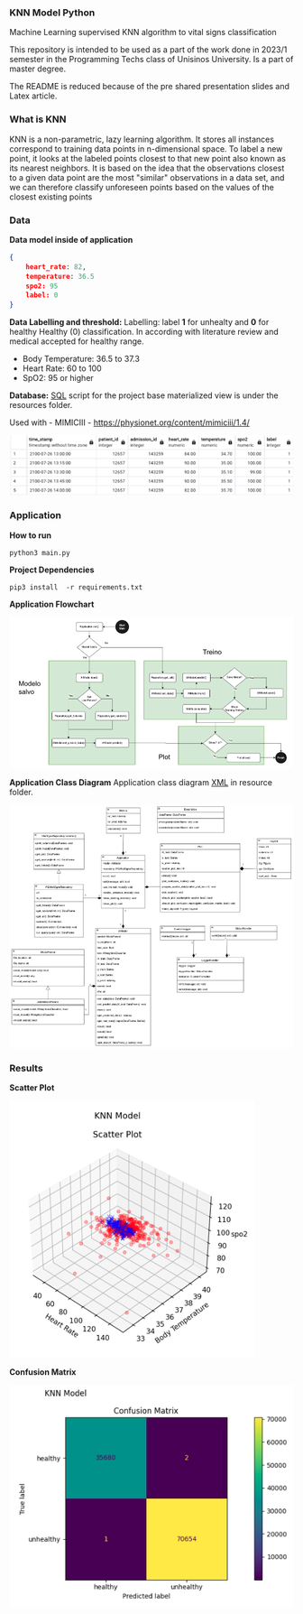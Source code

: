 ### KNN Model Python
Machine Learning supervised KNN algorithm to vital signs classification

This repository is intended to be used as a part of the work done in 2023/1 semester in the Programming Techs class of Unisinos University.
Is a part of master degree.

The README is reduced because of the pre shared presentation slides and Latex article.

### What is KNN
KNN is a non-parametric, lazy learning algorithm. It stores all instances correspond to training data points in n-dimensional space. To label a new point, it looks at the labeled points closest to that new point also known as its nearest neighbors.
It is based on the idea that the observations closest to a given data point are the most "similar" observations in a data set, and we can therefore classify unforeseen points based on the values of the closest existing points

### Data

**Data model inside of application**
```json
{
    heart_rate: 82,
    temperature: 36.5
    spo2: 95
    label: 0
}
```

**Data Labelling and threshold:**
Labelling: label **1** for unhealty and **0** for healthy
Healthy (0) classification. In according with literature review and medical accepted for healthy range.

- Body Temperature: 36.5 to 37.3
- Heart Rate: 60 to 100
- SpO2: 95 or higher

**Database:**
[SQL](https://github.com/opoze/knn-model-python/blob/main/resources/vital_signs_materialized_view_create.sql) script for the project base materialized view is under the resources folder. 

Used with - MIMICIII - https://physionet.org/content/mimiciii/1.4/

![Materialized View  Head](https://raw.githubusercontent.com/opoze/knn-model-python/main/resources/vital_sign_sample.png)


### Application

**How to run**
```
python3 main.py
```

**Project Dependencies**
```
pip3 install  -r requirements.txt
```

**Application Flowchart**

![Application Flowchart](https://raw.githubusercontent.com/opoze/knn-model-python/main/resources/application_flow_chart.png)

**Application Class Diagram**
Application class diagram [XML](https://github.com/opoze/knn-model-python/blob/main/resources/class_diagrams.drawio) in resource folder.

![Application Class Diagram](https://raw.githubusercontent.com/opoze/knn-model-python/main/resources/class_diagram.png)

### Results

**Scatter Plot**

![Scatter Plot](https://raw.githubusercontent.com/opoze/knn-model-python/main/resources/scatter_plot_sample.png)

**Confusion Matrix**

![Confusion Matrix](https://raw.githubusercontent.com/opoze/knn-model-python/main/resources/confusion_matriz_sample.png)